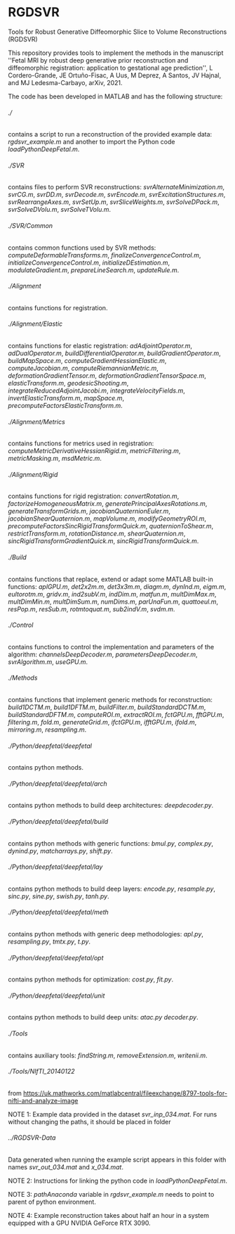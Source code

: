 # RGDSVR
Tools for Robust Generative Diffeomorphic Slice to Volume Reconstructions (RGDSVR)

This repository provides tools to implement the methods in the manuscript ''Fetal MRI by robust deep generative prior reconstruction and diffeomorphic registration: application to gestational age prediction'', L Cordero-Grande, JE Ortuño-Fisac, A Uus, M Deprez, A Santos, JV Hajnal, and MJ Ledesma-Carbayo, arXiv, 2021.

The code has been developed in MATLAB and has the following structure:

###### ./
contains a script to run a reconstruction of the provided example data: *rgdsvr_example.m* and another to import the Python code *loadPythonDeepFetal.m*.

###### ./SVR
contains files to perform SVR reconstructions: *svrAlternateMinimization.m*, *svrCG.m*, *svrDD.m*, *svrDecode.m*, *svrEncode.m*, *svrExcitationStructures.m*, *svrRearrangeAxes.m*, *svrSetUp.m*, *svrSliceWeights.m*, *svrSolveDPack.m*, *svrSolveDVolu.m*, *svrSolveTVolu.m*.

###### ./SVR/Common
contains common functions used by SVR methods: *computeDeformableTransforms.m*, *finalizeConvergenceControl.m*, *initializeConvergenceControl.m*, *initializeDEstimation.m*, *modulateGradient.m*, *prepareLineSearch.m*, *updateRule.m*.

###### ./Alignment
contains functions for registration.

###### ./Alignment/Elastic
contains functions for elastic registration: *adAdjointOperator.m*, *adDualOperator.m*, *buildDifferentialOperator.m*, *buildGradientOperator.m*, *buildMapSpace.m*, *computeGradientHessianElastic.m*, *computeJacobian.m*, *computeRiemannianMetric.m*, *deformationGradientTensor.m*, *deformationGradientTensorSpace.m*, *elasticTransform.m*, *geodesicShooting.m*, *integrateReducedAdjointJacobi.m*, *integrateVelocityFields.m*, *invertElasticTransform.m*, *mapSpace.m*, *precomputeFactorsElasticTransform.m*.

###### ./Alignment/Metrics
contains functions for metrics used in registration: *computeMetricDerivativeHessianRigid.m*, *metricFiltering.m*, *metricMasking.m*, *msdMetric.m*.

###### ./Alignment/Rigid
contains functions for rigid registration: *convertRotation.m*, *factorizeHomogeneousMatrix.m*, *generatePrincipalAxesRotations.m*, *generateTransformGrids.m*, *jacobianQuaternionEuler.m*, *jacobianShearQuaternion.m*, *mapVolume.m*, *modifyGeometryROI.m*, *precomputeFactorsSincRigidTransformQuick.m*, *quaternionToShear.m*, *restrictTransform.m*, *rotationDistance.m*, *shearQuaternion.m*, *sincRigidTransformGradientQuick.m*, *sincRigidTransformQuick.m*.

###### ./Build
contains functions that replace, extend or adapt some MATLAB built-in functions: *aplGPU.m*, *det2x2m.m*, *det3x3m.m*, *diagm.m*, *dynInd.m*, *eigm.m*, *eultorotm.m*, *gridv.m*, *ind2subV.m*, *indDim.m*, *matfun.m*, *multDimMax.m*, *multDimMin.m*, *multDimSum.m*, *numDims.m*, *parUnaFun.m*, *quattoeul.m*, *resPop.m*, *resSub.m*, *rotmtoquat.m*, *sub2indV.m*, *svdm.m*.

###### ./Control
contains functions to control the implementation and parameters of the algorithm: *channelsDeepDecoder.m*, *parametersDeepDecoder.m*, *svrAlgorithm.m*, *useGPU.m*.

###### ./Methods
contains functions that implement generic methods for reconstruction: *build1DCTM.m*, *build1DFTM.m*, *buildFilter.m*, *buildStandardDCTM.m*, *buildStandardDFTM.m*, *computeROI.m*, *extractROI.m*, *fctGPU.m*, *fftGPU.m*, *filtering.m*, *fold.m*, *generateGrid.m*, *ifctGPU.m*, *ifftGPU.m*, *ifold.m*, *mirroring.m*, *resampling.m*.

###### ./Python/deepfetal/deepfetal
contains python methods.

###### ./Python/deepfetal/deepfetal/arch
contains python methods to build deep architectures: *deepdecoder.py*.

###### ./Python/deepfetal/deepfetal/build
contains python methods with generic functions: *bmul.py*, *complex.py*, *dynind.py*, *matcharrays.py*, *shift.py*.

###### ./Python/deepfetal/deepfetal/lay
contains python methods to build deep layers: *encode.py*, *resample.py*, *sinc.py*, *sine.py*, *swish.py*, *tanh.py*.

###### ./Python/deepfetal/deepfetal/meth
contains python methods with generic deep methodologies: *apl.py*, *resampling.py*, *tmtx.py*, *t.py*.

###### ./Python/deepfetal/deepfetal/opt
contains python methods for optimization: *cost.py*, *fit.py*.

###### ./Python/deepfetal/deepfetal/unit
contains python methods to build deep units: *atac.py*  *decoder.py*.

###### ./Tools
contains auxiliary tools: *findString.m*, *removeExtension.m*, *writenii.m*.

###### ./Tools/NIfTI_20140122
from https://uk.mathworks.com/matlabcentral/fileexchange/8797-tools-for-nifti-and-analyze-image


NOTE 1: Example data provided in the dataset *svr_inp_034.mat*. For runs without changing the paths, it should be placed in folder
###### ../RGDSVR-Data
Data generated when running the example script appears in this folder with names *svr_out_034.mat* and *x_034.mat*.

NOTE 2: Instructions for linking the python code in *loadPythonDeepFetal.m*.

NOTE 3: *pathAnaconda* variable in *rgdsvr_example.m* needs to point to parent of python environment.

NOTE 4: Example reconstruction takes about half an hour in a system equipped with a GPU NVIDIA GeForce RTX 3090.

